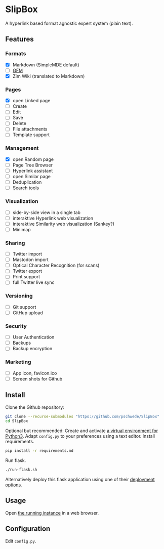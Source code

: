 # SlipBox

A hyperlink based format agnostic expert system (plain text).

## Features

### Formats

- [x] Markdown (SimpleMDE default)
- [ ] [GFM](https://github.github.com/gfm)
- [x] Zim Wiki (translated to Markdown)

### Pages

- [x] open Linked page
- [ ] Create
- [ ] Edit
- [ ] Save
- [ ] Delete
- [ ] File attachments
- [ ] Template support

### Management

- [x] open Random page
- [ ] Page Tree Browser
- [ ] Hyperlink assistant
- [ ] open Similar page
- [ ] Deduplication
- [ ] Search tools

### Visualization

- [ ] side-by-side view in a single tab
- [ ] interaktive Hyperlink web visualization
- [ ] interaktive Similarity web visualization (Sankey?)
- [ ] Minimap

### Sharing

* [ ] Twitter import
* [ ] Mastodon import
* [ ] Optical Character Recognition (for scans)
* [ ] Twitter export
* [ ] Print support
* [ ] full Twitter live sync

### Versioning

- [ ] Git support
- [ ] GitHup upload

### Security

- [ ] User Authentication
- [ ] Backups
- [ ] Backup encryption

### Marketing

- [ ] App icon, favicon.ico
- [ ] Screen shots for Github

## Install

Clone the Github repository:
```bash
git clone --recurse-submodules "https://github.com/pschwede/SlipBox"
cd SlipBox
```

Optional but recommended: Create and activate [a virtual environment for Python3](https://docs.python.org/3/library/venv.html).
Adapt `config.py` to your preferences using a text editor.
Install requirements.
```bash
pip install -r requirements.md
```

Run flask.
```bash
./run-flask.sh
```

Alternatively deploy this flask application using one of their [deployment options](https://flask.palletsprojects.com/en/2.0.x/deploying/index.html).

## Usage

Open [the running instance](http://127.0.0.1:5000) in a web browser.

## Configuration

Edit `config.py`.
